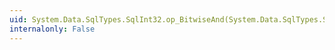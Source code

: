 ```yaml
---
uid: System.Data.SqlTypes.SqlInt32.op_BitwiseAnd(System.Data.SqlTypes.SqlInt32,System.Data.SqlTypes.SqlInt32)
internalonly: False
---
```


